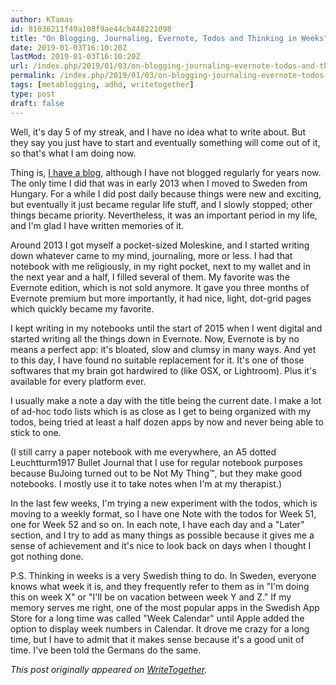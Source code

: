 ```yaml
---
author: KTamas
id: 81036211f49a108f9ae44cb448221098
title: "On Blogging, Journaling, Evernote, Todos and Thinking in Weeks"
date: 2019-01-03T16:10:20Z
lastMod: 2019-01-03T16:10:20Z
url: /index.php/2019/01/03/on-blogging-journaling-evernote-todos-and-thinking-in-weeks/
permalink: /index.php/2019/01/03/on-blogging-journaling-evernote-todos-and-thinking-in-weeks/
tags: [metablogging, adhd, writetogether]
type: post
draft: false
---
```

Well, it's day 5 of my streak, and I have no idea what to write about. But they say you just have to start and eventually something will come out of it, so that's what I am doing now.

Thing is, [I have a blog](https://blog.ktamas.com/), although I have not blogged regularly for years now. The only time I did that was in early 2013 when I moved to Sweden from Hungary. For a while I did post daily because things were new and exciting, but eventually it just became regular life stuff, and I slowly stopped; other things became priority. Nevertheless, it was an important period in my life, and I'm glad I have written memories of it.

Around 2013 I got myself a pocket-sized Moleskine, and I started writing down whatever came to my mind, journaling, more or less. I had that notebook with me religiously, in my right pocket, next to my wallet and in the next year and a half, I filled several of them. My favorite was the Evernote edition, which is not sold anymore. It gave you three months of Evernote premium but more importantly, it had nice, light, dot-grid pages which quickly became my favorite.

I kept writing in my notebooks until the start of 2015 when I went digital and started writing all the things down in Evernote. Now, Evernote is by no means a perfect app: it's bloated, slow and clumsy in many ways. And yet to this day, I have found no suitable replacement for it. It's one of those softwares that my brain got hardwired to (like OSX, or Lightroom). Plus it's available for every platform ever.

I usually make a note a day with the title being the current date. I make a lot of ad-hoc todo lists which is as close as I get to being organized with my todos, being tried at least a half dozen apps by now and never being able to stick to one.

(I still carry a paper notebook with me everywhere, an A5 dotted Leuchtturm1917 Bullet Journal that I use for regular notebook purposes because BuJoing turned out to be Not My Thing™, but they make good notebooks. I mostly use it to take notes when I'm at my therapist.)

In the last few weeks, I'm trying a new experiment with the todos, which is moving to a weekly format, so I have one Note with the todos for Week 51, one for Week 52 and so on. In each note, I have each day and a "Later" section, and I try to add as many things as possible because it gives me a sense of achievement and it's nice to look back on days when I thought I got nothing done.

P.S. Thinking in weeks is a very Swedish thing to do. In Sweden, everyone knows what week it is, and they frequently refer to them as in "I'm doing this on week X" or "I'll be on vacation between week Y and Z." If my memory serves me right, one of the most popular apps in the Swedish App Store for a long time was called "Week Calendar" until Apple added the option to display week numbers in Calendar. It drove me crazy for a long time, but I have to admit that it makes sense because it's a good unit of time. I've been told the Germans do the same.

*This post originally appeared on [WriteTogether](https://writetogether.space/posts/5/on-blogging-journaling-evernote-todos-and-thinking-in-weeks).*
